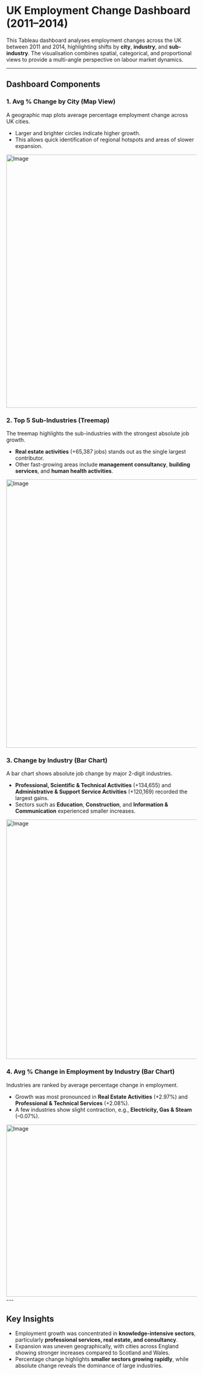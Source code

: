 # UK Employment Change Dashboard (2011–2014)

This Tableau dashboard analyses employment changes across the UK between 2011 and 2014, highlighting shifts by **city**, **industry**, and **sub-industry**. The visualisation combines spatial, categorical, and proportional views to provide a multi-angle perspective on labour market dynamics.  

---

## Dashboard Components  

### 1. Avg % Change by City (Map View)  
A geographic map plots average percentage employment change across UK cities.  
- Larger and brighter circles indicate higher growth.  
- This allows quick identification of regional hotspots and areas of slower expansion.
<img width="928" height="668" alt="Image" src="https://github.com/user-attachments/assets/3ad3448b-3959-47a0-a613-25ff8c5d79aa" />

### 2. Top 5 Sub-Industries (Treemap)  
The treemap highlights the sub-industries with the strongest absolute job growth.  
- **Real estate activities** (+65,387 jobs) stands out as the single largest contributor.  
- Other fast-growing areas include **management consultancy**, **building services**, and **human health activities**.
<img width="1094" height="708" alt="Image" src="https://github.com/user-attachments/assets/fcdc4de2-234f-4508-83ab-3ac0a8768f4f" />

### 3. Change by Industry (Bar Chart)  
A bar chart shows absolute job change by major 2-digit industries.  
- **Professional, Scientific & Technical Activities** (+134,655) and **Administrative & Support Service Activities** (+120,169) recorded the largest gains.  
- Sectors such as **Education**, **Construction**, and **Information & Communication** experienced smaller increases.
<img width="1214" height="632" alt="Image" src="https://github.com/user-attachments/assets/3b42dc06-a7de-4e69-af4b-9293d3964724" />

### 4. Avg % Change in Employment by Industry (Bar Chart)  
Industries are ranked by average percentage change in employment.  
- Growth was most pronounced in **Real Estate Activities** (+2.97%) and **Professional & Technical Services** (+2.08%).  
- A few industries show slight contraction, e.g., **Electricity, Gas & Steam** (–0.07%).  
<img width="1356" height="454" alt="Image" src="https://github.com/user-attachments/assets/901207a0-af22-4022-a23d-b5e350cec0c0" />
---

## Key Insights  
- Employment growth was concentrated in **knowledge-intensive sectors**, particularly **professional services, real estate, and consultancy**.  
- Expansion was uneven geographically, with cities across England showing stronger increases compared to Scotland and Wales.  
- Percentage change highlights **smaller sectors growing rapidly**, while absolute change reveals the dominance of large industries.  
